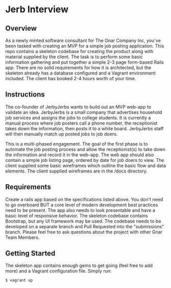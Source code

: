# Jerb Interview

## Overview
As a newly minted software consultant for The Gnar Company Inc, you've been tasked with creating an MVP for a simple job posting application. This repo contains a skeleton codebase for creating the product along with material supplied by the client. The task is to perform some basic information gathering and put together a  simple 2-3 page form-based Rails app. There are no solid requirements for how it is architected, but the skeleton already has a database configured and a Vagrant environment included. The client has booked 2-4 hours worth of your time.

## Instructions
The co-founder of JerbyJerbs wants to build out an MVP web-app to validate an idea. JerbyJerbs is a small company that advertises household job services and assigns the jobs to college students. It is currently a manual process where job posters call a phone number, the receptionist takes down the information, then posts it to a white board. JerbyJerbs staff will then manually match up posted jobs to job doers.

This is a multi-phased engagement. The goal of the first phase is to automate the job posting process and allow the receptionist(s) to take down the information and record it in the web-app. The web app should also contain a simple job listing page, ordered by date for job doers to view. The client supplied some basic wireframes which outline the basic flow and data elements. The client supplied wireframes are in the /docs directory.

## Requirements
Create a rails app based on the specifications listed above. You don't need to go overboard BUT a core level of modern development best practices need to be present. The app also needs to look presentable and have a basic level of responsive behavior. The skeleton codebase contains Bootstrap, but any UI framework may be used. The codebase needs to be developed on a separate branch and Pull Requested into the "submissions" branch. Please feel free to ask questions about the project with other Gnar Team Members.

## Getting Started
The skeleton app contains enough gems to get going (feel free to add more) and a Vagrant configuration file. Simply run:

    $ vagrant up
